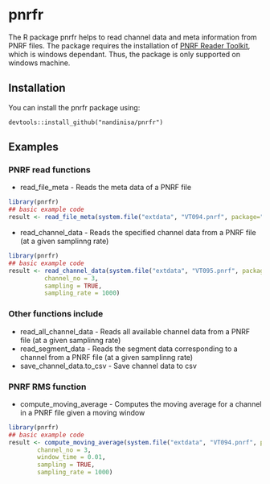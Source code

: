 
# pnrfr

<!-- badges: start -->

<!-- badges: end -->

The R package pnrfr helps to read channel data and meta information from PNRF files. The package requires the installation of [PNRF Reader Toolkit](https://www.hbm.com/en/2475/support-downloads-perception/
), which is windows dependant. Thus, the package is only supported on windows machine.


## Installation


You can install the pnrfr package using: 


```{r}
devtools::install_github("nandinisa/pnrfr")
```


## Examples

### PNRF read functions

* read_file_meta - Reads the meta data of a PNRF file
``` r
library(pnrfr)
## basic example code
result <- read_file_meta(system.file("extdata", "VT094.pnrf", package="pnrfr"))

```

* read_channel_data - Reads the specified channel data from a PNRF file (at a given samplinng rate)

``` r
library(pnrfr)
## basic example code
result <- read_channel_data(system.file("extdata", "VT095.pnrf", package="pnrfr"), 
          channel_no = 3,
          sampling = TRUE, 
          sampling_rate = 1000)
```

### Other functions include

* read_all_channel_data - Reads all available channel data from a PNRF file (at a given samplinng rate)
* read_segment_data - Reads the segment data corresponding to a channel from a PNRF file (at a given samplinng rate)
* save_channel_data.to_csv - Save channel data to csv

### PNRF RMS function

* compute_moving_average - Computes the moving average for a channel in a PNRF file given a moving window

``` r
library(pnrfr)
## basic example code
result <- compute_moving_average(system.file("extdata", "VT094.pnrf", package="pnrfr"),
        channel_no = 3,
        window_time = 0.01,
        sampling = TRUE, 
        sampling_rate = 1000)
```

